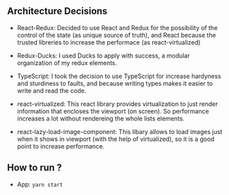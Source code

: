 ## Architecture Decisions

* React-Redux: Decided to use React and Redux for the possibility of the control of the state (as unique source of truth), and React because the trusted libreries to increase the performace (as react-virtualized)

* Redux-Ducks: I used Ducks to apply with success, a modular organization of my redux elements.

* TypeScript: I took the decision to use TypeScript for increase hardyness and sturdiness to faults, and because writing types makes it easier to write and read the code.

* react-virtualized: This react library provides virtualization to just render information that encloses the viewport (on screen). So performance increases a lot without rendereing the whole lists elements.

* react-lazy-load-image-component: This libary allows to load images just when it shows in viewport (with the help of virtualized), so it is a good point to increase performance.

## How to run ?

* App: `yarn start`